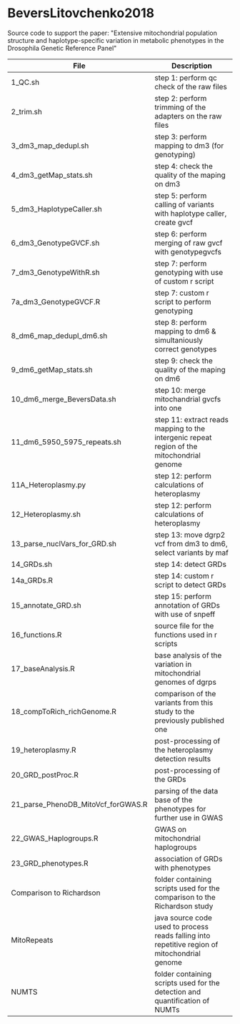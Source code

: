 # BeversLitovchenko2018
Source code to support the paper: "Extensive  mitochondrial  population  structure  and  haplotype-specific  variation  in  metabolic  phenotypes  in  the  Drosophila  Genetic  Reference  Panel"

| File  | Description |
| ------------- | ------------- |
| 1_QC.sh   | step 1: perform qc check of the raw files |
| 2_trim.sh   | step 2: perform trimming of the adapters on the raw files |
| 3_dm3_map_dedupl.sh   | step 3: perform mapping to dm3 (for genotyping)  |
| 4_dm3_getMap_stats.sh   | step 4: check the quality of the maping on dm3  |
| 5_dm3_HaplotypeCaller.sh   | step 5: perform calling of variants with haplotype caller, create gvcf  |
| 6_dm3_GenotypeGVCF.sh   | step 6: perform merging of raw gvcf with genotypegvcfs  |
| 7_dm3_GenotypeWithR.sh   | step 7: perform genotyping with use of custom r script  |
| 7a_dm3_GenotypeGVCF.R   |  step 7: custom r script to perform genotyping |
| 8_dm6_map_dedupl_dm6.sh   |  step 8: perform mapping to dm6 & simultaniously correct genotypes |
| 9_dm6_getMap_stats.sh   |  step 9: check the quality of the maping on dm6 |
| 10_dm6_merge_BeversData.sh   | step 10: merge mitochandrial gvcfs into one  |
| 11_dm6_5950_5975_repeats.sh   |  step 11: extract reads mapping to the intergenic repeat region of the mitochondrial genome |
| 11A_Heteroplasmy.py   | step 12: perform calculations of heteroplasmy |
| 12_Heteroplasmy.sh   | step 12: perform calculations of heteroplasmy   |
| 13_parse_nuclVars_for_GRD.sh   | step 13: move dgrp2 vcf from dm3 to dm6, select variants by maf  |
| 14_GRDs.sh   | step 14: detect GRDs  |
| 14a_GRDs.R   | step 14: custom r script to detect GRDs  |
| 15_annotate_GRD.sh   |  step 15: perform annotation of GRDs with use of snpeff |
| 16_functions.R   | source file for the functions used in r scripts  |
| 17_baseAnalysis.R   |  base analysis of the variation in mitochondrial genomes of dgrps |
| 18_compToRich_richGenome.R   | comparison of the variants from this study to the previously published one  |
| 19_heteroplasmy.R   |  post-processing of the heteroplasmy detection results |
| 20_GRD_postProc.R   |  post-processing of the GRDs |
| 21_parse_PhenoDB_MitoVcf_forGWAS.R   |  parsing of the data base of the phenotypes for further use in GWAS |
| 22_GWAS_Haplogroups.R   | GWAS on mitochondrial haplogroups  |
| 23_GRD_phenotypes.R   | association of GRDs with phenotypes  |
| Comparison to Richardson   |  folder containing scripts used for the comparison to the Richardson study |
| MitoRepeats   | java source code used to process reads falling into repetitive region of mitochondrial genome |
| NUMTS   | folder containing scripts used for the detection and quantification of NUMTs |

